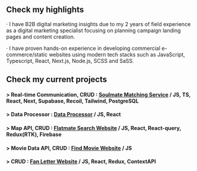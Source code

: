

## Check my highlights

· I have B2B digital marketing insights due to my 2 years of field experience as a digital marketing specialist focusing on planning campaign landing pages and content creation.

· I have proven hands-on experience in developing commercial e-commerce/static websites using modern tech stacks such as JavaScript, Typescript, React, Next.js, Node.js, SCSS and SaSS.


## Check my current projects

#### > Real-time Communication, CRUD  :  [**Soulmate Matching Service**](https://github.com/volant97/Crosswalk) / JS, TS, React, Next, Supabase, Recoil, Tailwind, PostgreSQL

#### > Data Processor : [**Data Processor**](https://react-arr-api.vercel.app/) / JS, React

#### > Map API, CRUD  : [**Flatmate Search Website**](https://github.com/yeolsss/outsourcing-project) / JS, React, React-query, Redux(RTK), Firebase

#### > Movie Data API, CRUD  : [**Find Movie Website**](https://github.com/cceminh/team6-moviesearchsite) / JS

#### > CRUD : [**Fan Letter Website**](https://github.com/dancinncoder/fanletter/tree/context2?tab=readme-ov-file) / JS, React, Redux, ContextAPI





